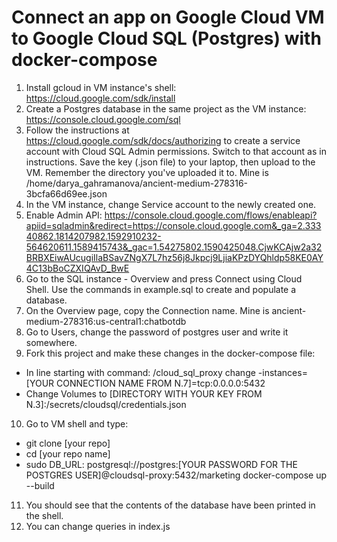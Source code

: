# Connect an app on Google Cloud VM to Google Cloud SQL (Postgres) with docker-compose

1. Install gcloud in VM instance's shell: https://cloud.google.com/sdk/install
2. Create a Postgres database in the same project as the VM instance: https://console.cloud.google.com/sql
3. Follow the instructions at https://cloud.google.com/sdk/docs/authorizing to create a service account with Cloud SQL Admin permissions. Switch to that account as in instructions. Save the key (.json file) to your laptop, then upload to the VM. Remember the directory you've uploaded it to. Mine is /home/darya_gahramanova/ancient-medium-278316-3bcfa66d69ee.json
4. In the VM instance, change Service account to the newly created one.
5. Enable Admin API: https://console.cloud.google.com/flows/enableapi?apiid=sqladmin&redirect=https://console.cloud.google.com&_ga=2.33340862.1814207982.1592910232-564620611.1589415743&_gac=1.54275802.1590425048.CjwKCAjw2a32BRBXEiwAUcugiIlaBSavZNgX7L7hz56j8Jkpcj9LjiaKPzDYQhldp58KE0AY4C13bBoCZXIQAvD_BwE
6. Go to the SQL instance - Overview and press Connect using Cloud Shell. Use the commands in example.sql to create and populate a database.
7. On the Overview page, copy the Connection name. Mine is ancient-medium-278316:us-central1:chatbotdb
8. Go to Users, change the password of postgres user and write it somewhere.
9. Fork this project and make these changes in the docker-compose file:
  - In line starting with command: /cloud_sql_proxy change -instances=[YOUR CONNECTION NAME FROM N.7]=tcp:0.0.0.0:5432
  - Change Volumes to [DIRECTORY WITH YOUR KEY FROM N.3]:/secrets/cloudsql/credentials.json
10. Go to VM shell and type:
  - git clone [your repo]
  - cd [your repo name]
  - sudo DB_URL: postgresql://postgres:[YOUR PASSWORD FOR THE POSTGRES USER]@cloudsql-proxy:5432/marketing docker-compose up --build
11. You should see that the contents of the database have been printed in the shell.
12. You can change queries in index.js

